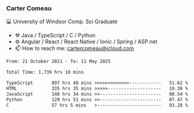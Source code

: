 ### Carter Comeau

💻 University of Windsor Comp. Sci Graduate

- ⚒️ Java / TypeScript / C / Python
- ⚙️ Angular / React / React Native / Ionic / Spring / ASP.net
- 📫 How to reach me: cartercomeau@icloud.com

<!--START_SECTION:waka-->

```txt
From: 21 October 2021 - To: 11 May 2025

Total Time: 1,739 hrs 10 mins

TypeScript       897 hrs 40 mins >>>>>>>>>>>>>------------   51.62 %
HTML             335 hrs 35 mins >>>>>--------------------   19.30 %
JavaScript       148 hrs 34 mins >>-----------------------   08.54 %
Python           129 hrs 51 mins >>-----------------------   07.47 %
C                57 hrs 5 mins   >------------------------   03.28 %
```

<!--END_SECTION:waka-->
